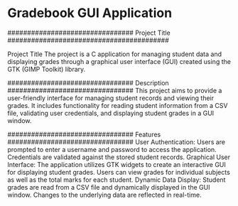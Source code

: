 # Gradebook GUI Application

################################ Project Title #########################################

Project Title
The project is a C application for managing student data and displaying grades through a graphical user interface (GUI) created using the GTK (GIMP Toolkit) library.

################################ Description ################################
This project aims to provide a user-friendly interface for managing student records and viewing their grades. It includes functionality for reading student information from a CSV file, validating user credentials, and displaying student grades in a GUI window.

################################ Features ################################
User Authentication: Users are prompted to enter a username and password to access the application. Credentials are validated against the stored student records.
Graphical User Interface: The application utilizes GTK widgets to create an interactive GUI for displaying student grades. Users can view grades for individual subjects as well as the total marks for each student.
Dynamic Data Display: Student grades are read from a CSV file and dynamically displayed in the GUI window. Changes to the underlying data are reflected in real-time.
